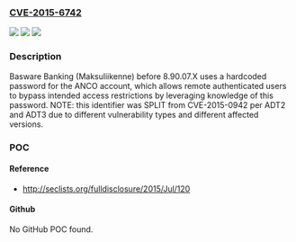 ### [CVE-2015-6742](https://cve.mitre.org/cgi-bin/cvename.cgi?name=CVE-2015-6742)
![](https://img.shields.io/static/v1?label=Product&message=n%2Fa&color=blue)
![](https://img.shields.io/static/v1?label=Version&message=n%2Fa&color=blue)
![](https://img.shields.io/static/v1?label=Vulnerability&message=n%2Fa&color=brighgreen)

### Description

Basware Banking (Maksuliikenne) before 8.90.07.X uses a hardcoded password for the ANCO account, which allows remote authenticated users to bypass intended access restrictions by leveraging knowledge of this password.  NOTE: this identifier was SPLIT from CVE-2015-0942 per ADT2 and ADT3 due to different vulnerability types and different affected versions.

### POC

#### Reference
- http://seclists.org/fulldisclosure/2015/Jul/120

#### Github
No GitHub POC found.

